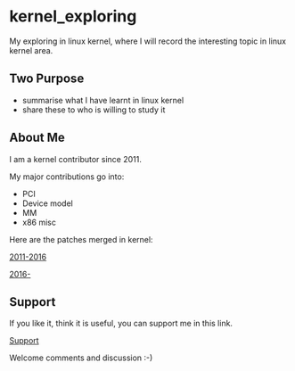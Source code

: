 # kernel_exploring

My exploring in linux kernel, where I will record the interesting topic in
linux kernel area.

## Two Purpose

* summarise what I have learnt in linux kernel
* share these to who is willing to study it

## About Me

I am a kernel contributor since 2011.

My major contributions go into:

* PCI
* Device model
* MM
* x86 misc

Here are the patches merged in kernel:

[2011-2016][1]

[2016-][2]

##  Support

If you like it, think it is useful, you can support me in this link.

[Support][3]

Welcome comments and discussion :-)

[1]: https://git.kernel.org/pub/scm/linux/kernel/git/torvalds/linux.git/log/?qt=author&q=weiyang%40linux.vnet.ibm.com
[2]: https://git.kernel.org/pub/scm/linux/kernel/git/torvalds/linux.git/log/?qt=author&q=richard.weiyang%40gmail.com
[3]: support.md
